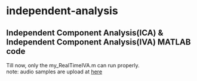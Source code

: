 # independent-analysis
## Independent Component Analysis(ICA) &amp; Independent Component Analysis(IVA) MATLAB code
Till now, only the my_RealTimeIVA.m can run properly.<br>
note: audio samples are upload at [here]( https://box.nju.edu.cn/d/62359bbb45b24e98aaea/)
